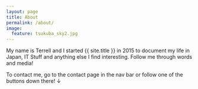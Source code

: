 ```yaml
---
layout: page
title: About
permalink: /about/
image:
  feature: tsukuba_sky2.jpg 
---
```


My name is Terrell and I started {{ site.title }} in 2015 to document my life in Japan, IT Stuff and anything else I find interesting.
Follow me through words and media!

To contact me, go to the contact page in the nav bar or follow one of the buttons down there! &darr;
